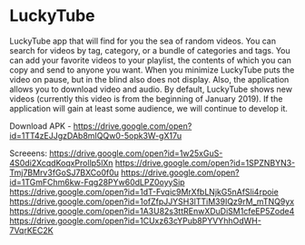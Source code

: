 # LuckyTube
LuckyTube app that will find for you the sea of random videos. You can search for videos by tag, category, or a bundle of categories and tags. You can add your favorite videos to your playlist, the contents of which you can copy and send to anyone you want. When you minimize LuckyTube puts the video on pause, but in the blind also does not display. Also, the application allows you to download video and audio. By default, LuckyTube shows new videos (currently this video is from the beginning of January 2019). If the application will gain at least some audience, we will continue to develop it.

Download APK - https://drive.google.com/open?id=1TT4zEJJgzDAb8mIQQw0-5opk3W-gX17u

Screeens:
https://drive.google.com/open?id=1w25xGuS-4S0di2XcqdKoqxProllp5lXn
https://drive.google.com/open?id=1SPZNBYN3-Tmj7BMrv3fGoSJ7BXCo0f0u
https://drive.google.com/open?id=1TGmFChm6kw-Fqg28PYw60dLPZ0oyySip
https://drive.google.com/open?id=1dT-Fvqic9MrXfbLNjkG5nAfSli4rpoie
https://drive.google.com/open?id=1ofZfpJJYSH3lTTiM39IQz9rM_mTNQ9yx
https://drive.google.com/open?id=1A3U82s3ttREnwXDuDiSM1cfeEP5Zode4
https://drive.google.com/open?id=1CUxz63cYPub8PYVYhhOdWH-7VqrKEC2K
